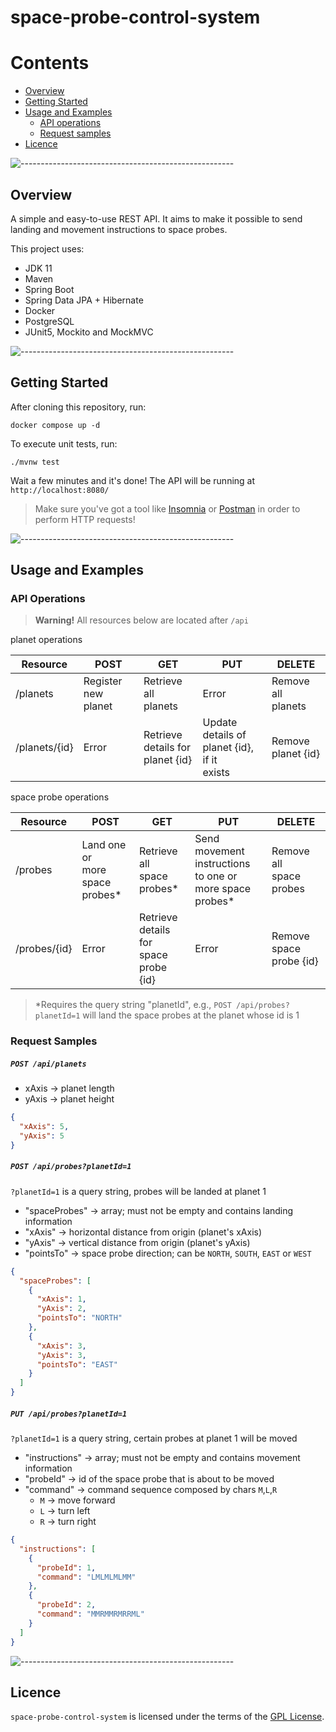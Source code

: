 # space-probe-control-system

Contents
========

* [Overview](#overview)
* [Getting Started](#getting-started)
* [Usage and Examples](#usage-and-examples)
   * [API operations](#api-operations)
   * [Request samples](#request-samples)
* [Licence](#licence)

![-----------------------------------------------------](https://raw.githubusercontent.com/andreasbm/readme/master/assets/lines/rainbow.png)
## Overview
A simple and easy-to-use REST API. It aims to make it possible to send landing and movement instructions to space probes.

This project uses:
- JDK 11
- Maven
- Spring Boot
- Spring Data JPA + Hibernate
- Docker
- PostgreSQL
- JUnit5, Mockito and MockMVC

![-----------------------------------------------------](https://raw.githubusercontent.com/andreasbm/readme/master/assets/lines/rainbow.png)
## Getting Started
After cloning this repository, run:
```
docker compose up -d
```
To execute unit tests, run:
```
./mvnw test
```

Wait a few minutes and it's done! The API will be running at `http://localhost:8080/`

> Make sure you've got a tool like [Insomnia](https://insomnia.rest/) or [Postman](https://www.postman.com/)
> in order to perform HTTP requests!

![-----------------------------------------------------](https://raw.githubusercontent.com/andreasbm/readme/master/assets/lines/rainbow.png)
## Usage and Examples

### API Operations

> **Warning!**
> All resources below are located after `/api`

planet operations

| Resource      | POST                | GET                                 | PUT                                            | DELETE                |
|---------------|---------------------|-------------------------------------|------------------------------------------------|-----------------------|
| /planets      | Register new planet | Retrieve all<br>planets             | Error                                          | Remove all<br>planets |
| /planets/{id} | Error               | Retrieve details for<br>planet {id} | Update details of planet {id}, if it<br>exists | Remove planet {id}    |

space probe operations

| Resource     | POST                              | GET                                      | PUT                                                        | DELETE                     |
|--------------|-----------------------------------|------------------------------------------|------------------------------------------------------------|----------------------------|
| /probes      | Land one or<br>more space probes* | Retrieve all<br>space probes*            | Send movement instructions<br>to one or more space probes* | Remove all<br>space probes |
| /probes/{id} | Error                             | Retrieve details for<br>space probe {id} | Error                                                      | Remove space probe {id}    |

> *Requires the query string "planetId", e.g., `POST /api/probes?planetId=1` will land
> the space probes at the planet whose id is 1

### Request Samples

##### `POST /api/planets`

- xAxis -> planet length
- yAxis -> planet height
```json
{
  "xAxis": 5,
  "yAxis": 5
}
```
##### `POST /api/probes?planetId=1`
`?planetId=1` is a query string, probes will be landed at planet 1
- "spaceProbes" -> array; must not be empty and contains landing information
- "xAxis" -> horizontal distance from origin (planet's xAxis)
- "yAxis" -> vertical distance from origin (planet's yAxis)
- "pointsTo" -> space probe direction; can be `NORTH`, `SOUTH`, `EAST` or `WEST`
```json
{
  "spaceProbes": [
    {
      "xAxis": 1,
      "yAxis": 2,
      "pointsTo": "NORTH"
    },
    {
      "xAxis": 3,
      "yAxis": 3,
      "pointsTo": "EAST"
    }
  ]
}
```
##### `PUT /api/probes?planetId=1`
`?planetId=1` is a query string, certain probes at planet 1 will be moved
- "instructions" -> array; must not be empty and contains movement information
- "probeId" -> id of the space probe that is about to be moved
- "command" -> command sequence composed by chars `M`,`L`,`R`
  - `M` -> move forward
  - `L` -> turn left
  - `R` -> turn right
```json
{
  "instructions": [
    {
      "probeId": 1,
      "command": "LMLMLMLMM"
    },
    {
      "probeId": 2,
      "command": "MMRMMRMRRML"
    }
  ]
}
```

![-----------------------------------------------------](https://raw.githubusercontent.com/andreasbm/readme/master/assets/lines/rainbow.png)
## Licence
`space-probe-control-system` is licensed under the terms of the [GPL License](https://github.com/hmigl/space-probe-control-system/blob/main/LICENSE).